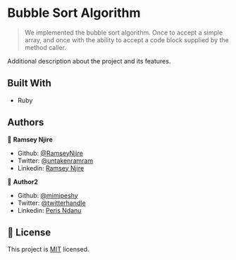 # Bubble Sort Algorithm

> We implemented the bubble sort algorithm. Once to accept a simple array, and once with the ability to accept a code block supplied by the method caller.

Additional description about the project and its features.

## Built With

- Ruby

## Authors

👤 **Ramsey Njire**

- Github: [@RamseyNjire](https://github.com/RamseyNjire)
- Twitter: [@untakenramram](https://twitter.com/untakenramram)
- Linkedin: [Ramsey Njire](https://www.linkedin.com/in/ramsey-njire-51984931/)

👤 **Author2**

- Github: [@mimipeshy](https://github.com/mimipeshy)
- Twitter: [@twitterhandle](https://twitter.com/twitterhandle)
- Linkedin: [Peris Ndanu](https://www.linkedin.com/in/peris-ndanu-405083193/)

## 📝 License

This project is [MIT](lic.url) licensed.

